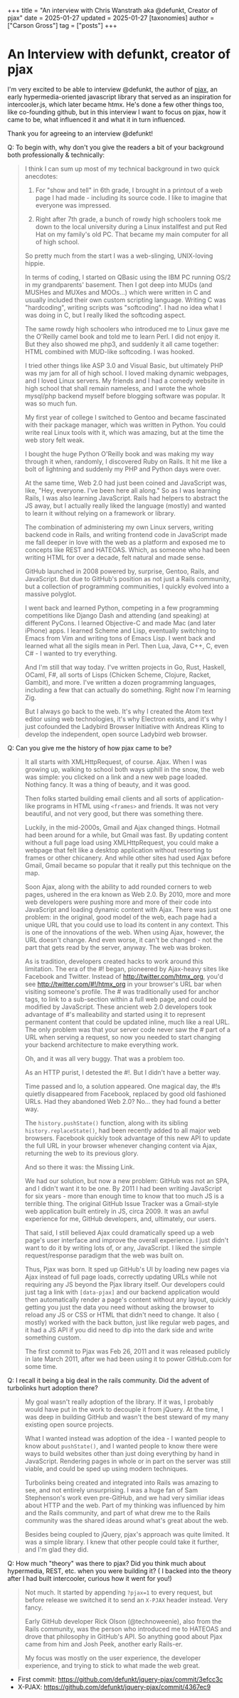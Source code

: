 +++
title = "An interview with Chris Wanstrath aka @defunkt, Creator of pjax"
date = 2025-01-27
updated = 2025-01-27
[taxonomies]
author = ["Carson Gross"]
tag = ["posts"]
+++

# An Interview with defunkt, creator of pjax

I'm very excited to be able to interview @defunkt, the author of [pjax](https://github.com/defunkt/jquery-pjax), an
early hypermedia-oriented javascript library that served as an inspiration for intercooler.js, which later became
htmx. He's done a few other things too, like co-founding github, but in this interview I want to focus on pjax, how it
came to be, what influenced it and what it in turn influenced.

Thank you for agreeing to an interview @defunkt!

Q: To begin with, why don't you give the readers a bit of your background both professionally & technically:

> I think I can sum up most of my technical background in two quick anecdotes:
> 
> 1. For "show and tell" in 6th grade, I brought in a printout of a web page I had made - including its source code. I
>    like to imagine that everyone was impressed.
> 
> 2. Right after 7th grade, a bunch of rowdy high schoolers took me down to the local university during a Linux
>    installfest and put Red Hat on my family's old PC. That became my main computer for all of high school.
> 
> So pretty much from the start I was a web-slinging, UNIX-loving hippie.
> 
> In terms of coding, I started on QBasic using the IBM PC running OS/2 in my grandparents' basement. Then I got deep into
> MUDs (and MUSHes and MUXes and MOOs...) which were written in C and usually included their own custom scripting
> language. Writing C was "hardcoding", writing scripts was "softcoding". I had no idea what I was doing in C, but I
> really liked the softcoding aspect.
> 
> The same rowdy high schoolers who introduced me to Linux gave me the O'Reilly camel book and told me to learn Perl. I
> did not enjoy it. But they also showed me php3, and suddenly it all came together: HTML combined with MUD-like
> softcoding. I was hooked.
> 
> I tried other things like ASP 3.0 and Visual Basic, but ultimately PHP was my jam for all of high school. I loved making
> dynamic webpages, and I loved Linux servers. My friends and I had a comedy website in high school that shall remain
> nameless, and I wrote the whole mysql/php backend myself before blogging software was popular. It was so much fun.
> 
> My first year of college I switched to Gentoo and became fascinated with their package manager, which was written in
> Python. You could write real Linux tools with it, which was amazing, but at the time the web story felt weak.
> 
> I bought the huge Python O'Reilly book and was making my way through it when, randomly, I discovered Ruby on Rails. It
> hit me like a bolt of lightning and suddenly my PHP and Python days were over.
> 
> At the same time, Web 2.0 had just been coined and JavaScript was, like, "Hey, everyone. I've been here all along." So
> as I was learning Rails, I was also learning JavaScript. Rails had helpers to abstract the JS away, but I actually
> really liked the language (mostly) and wanted to learn it without relying on a framework or library.
> 
> The combination of administering my own Linux servers, writing backend code in Rails, and writing frontend code in
> JavaScript made me fall deeper in love with the web as a platform and exposed me to concepts like REST and HATEOAS.
> Which, as someone who had been writing HTML for over a decade, felt natural and made sense.
> 
> GitHub launched in 2008 powered by, surprise, Gentoo, Rails, and JavaScript. But due to GitHub's position as not just a
> Rails community, but a collection of programming communities, I quickly evolved into a massive polyglot.
> 
> I went back and learned Python, competing in a few programming competitions like Django Dash and attending (and
> speaking) at different PyCons. I learned Objective-C and made Mac (and later iPhone) apps. I learned Scheme and Lisp,
> eventually switching to Emacs from Vim and writing tons of Emacs Lisp. I went back and learned what all the sigils mean
> in Perl. Then Lua, Java, C++, C, even C# - I wanted to try everything.
> 
> And I'm still that way today. I've written projects in Go, Rust, Haskell, OCaml, F#, all sorts of Lisps (Chicken Scheme,
> Clojure, Racket, Gambit), and more. I've written a dozen programming languages, including a few that can actually do
> something. Right now I'm learning Zig.
> 
> But I always go back to the web. It's why I created the Atom text editor using web technologies, it's why Electron
> exists, and it's why I just cofounded the Ladybird Browser Initiative with Andreas Kling to develop the independent,
> open source Ladybird web browser.

Q: Can you give me the history of how pjax came to be?

> It all starts with XMLHttpRequest, of course. Ajax. When I was growing up, walking to school both ways uphill in the
> snow, the web was simple: you clicked on a link and a new web page loaded. Nothing fancy. It was a thing of beauty, and
> it was good.
> 
> Then folks started building email clients and all sorts of application-like programs in HTML using `<frames>` and
> friends. It was not very beautiful, and not very good, but there was something there.
> 
> Luckily, in the mid-2000s, Gmail and Ajax changed things. Hotmail had been around for a while, but Gmail was fast. By
> updating content without a full page load using XMLHttpRequest, you could make a webpage that felt like a desktop
> application without resorting to frames or other chicanery. And while other sites had used Ajax before Gmail, Gmail
> became so popular that it really put this technique on the map.
> 
> Soon Ajax, along with the ability to add rounded corners to web pages, ushered in the era known as Web 2.0. By 2010,
> more and more web developers were pushing more and more of their code into JavaScript and loading dynamic content with
> Ajax. There was just one problem: in the original, good model of the web, each page had a unique URL that you could use
> to load its content in any context. This is one of the innovations of the web. When using Ajax, however, the URL doesn't
> change. And even worse, it can't be changed - not the part that gets read by the server, anyway. The web was broken.
> 
> As is tradition, developers created hacks to work around this limitation. The era of the #! began, pioneered by
> Ajax-heavy sites like Facebook and Twitter. Instead of http://twitter.com/htmx_org, you'd
> see http://twitter.com/#!/htmx_org in your browser's URL bar when visiting someone's profile. The # was traditionally
> used for anchor tags, to link to a sub-section within a full web page, and could be modified by JavaScript. These
> ancient web 2.0 developers took advantage of #'s malleability and started using it to represent permanent content that
> could be updated inline, much like a real URL. The only problem was that your server code never saw the # part of a URL
> when serving a request, so now you needed to start changing your backend architecture to make everything work.
> 
> Oh, and it was all very buggy. That was a problem too.
> 
> As an HTTP purist, I detested the #!. But I didn't have a better way.
> 
> Time passed and lo, a solution appeared. One magical day, the #!s quietly disappeared from Facebook, replaced by good
> old fashioned URLs. Had they abandoned Web 2.0? No... they had found a better way.
> 
> The `history.pushState()` function, along with its sibling `history.replaceState()`, had been recently added to all
> major web browsers. Facebook quickly took advantage of this new API to update the full URL in your browser whenever
> changing content via Ajax, returning the web to its previous glory.
> 
> And so there it was: the Missing Link.
> 
> We had our solution, but now a new problem: GitHub was not an SPA, and I didn't want it to be one. By 2011 I had been
> writing JavaScript for six years - more than enough time to know that too much JS is a terrible thing. The original
> GitHub Issue Tracker was a Gmail-style web application built entirely in JS, circa 2009. It was an awful experience for
> me, GitHub developers, and, ultimately, our users.
> 
> That said, I still believed Ajax could dramatically speed up a web page's user interface and improve the overall
> experience. I just didn't want to do it by writing lots of, or any, JavaScript. I liked the simple request/response
> paradigm that the web was built on.
> 
> Thus, Pjax was born. It sped up GitHub's UI by loading new pages via Ajax instead of full page loads, correctly updating
> URLs while not requiring any JS beyond the Pjax library itself. Our developers could just tag a link with `[data-pjax]`
> and our backend application would then automatically render a page's content without any layout, quickly getting you
> just the data you need without asking the browser to reload any JS or CSS or HTML that didn't need to change. It also (
> mostly) worked with the back button, just like regular web pages, and it had a JS API if you did need to dip into the
> dark side and write something custom.
> 
> The first commit to Pjax was Feb 26, 2011 and it was released publicly in late March 2011, after we had been using it to
> power GitHub.com for some time.

Q: I recall it being a big deal in the rails community. Did the advent of turbolinks hurt adoption there?

> My goal wasn't really adoption of the library. If it was, I probably would have put in the work to decouple it from
> jQuery. At the time, I was deep in building GitHub and wasn't the best steward of my many existing open source projects.
> 
> What I wanted instead was adoption of the idea - I wanted people to know about `pushState()`, and I wanted people to
> know there were ways to build websites other than just doing everything by hand in JavaScript. Rendering pages in whole
> or in part on the server was still viable, and could be sped up using modern techniques.
> 
> Turbolinks being created and integrated into Rails was amazing to see, and not entirely unsurprising. I was a huge fan
> of Sam Stephenson's work even pre-GitHub, and we had very similiar ideas about HTTP and the web. Part of my thinking was
> influenced by him and the Rails community, and part of what drew me to the Rails community was the shared ideas around
> what's great about the web.
> 
> Besides being coupled to jQuery, pjax's approach was quite limited. It was a simple library. I knew that other people
> could take it further, and I'm glad they did.

Q: How much "theory" was there to pjax? Did you think much about hypermedia, REST, etc. when you were building it? (
I backed into the theory after I had built intercooler, curious how it went for you!)

> Not much. It started by appending `?pjax=1` to every request, but before release we switched it to send an `X-PJAX`
> header instead. Very fancy.
> 
> Early GitHub developer Rick Olson (@technoweenie), also from the Rails community, was the person who introduced me to
> HATEOAS and drove that philosophy in GitHub's API. So anything good about Pjax came from him and Josh Peek, another
> early Rails-er.
> 
> My focus was mostly on the user experience, the developer experience, and trying to stick to what made the web great.

- First commit: https://github.com/defunkt/jquery-pjax/commit/3efcc3c
- X-PJAX: https://github.com/defunkt/jquery-pjax/commit/4367ec9
